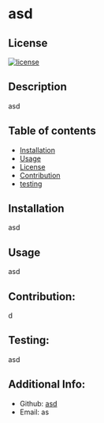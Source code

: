 
  # asd

  ## License

  [![license](https://img.shields.io/badge/license-GPLv3-blue)](https://shields.io)

  ## Description

  asd

  ## Table of contents
  * [Installation](#installation)
  * [Usage](#usage)
  * [License](#license)
  * [Contribution](#Contribution)
  * [testing](#testing)
  
  ## Installation

  asd

  ## Usage

  asd


  ## Contribution:
  d


  ## Testing:

  asd

  ## Additional Info:
  - Github: [asd](https://github.com/asd)
  - Email: as 
  